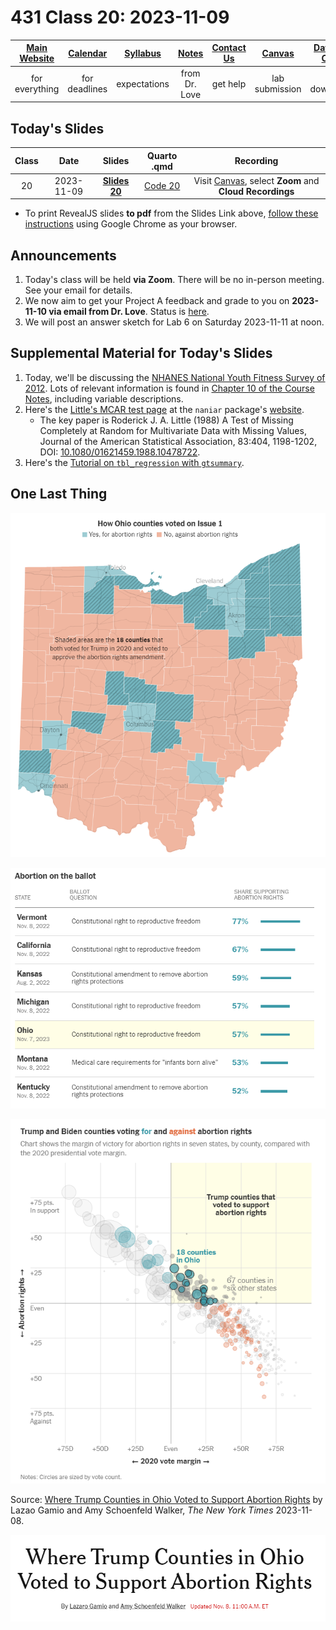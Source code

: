 # 431 Class 20: 2023-11-09

[Main Website](https://thomaselove.github.io/431-2023/) | [Calendar](https://thomaselove.github.io/431-2023/calendar.html) | [Syllabus](https://thomaselove.github.io/431-syllabus-2023/) | [Notes](https://thomaselove.github.io/431-notes/) | [Contact Us](https://thomaselove.github.io/431-2023/contact.html) | [Canvas](https://canvas.case.edu) | [Data and Code](https://github.com/THOMASELOVE/431-data)
:-----------: | :--------------: | :----------: | :---------: | :-------------: | :-----------: | :------------:
for everything | for deadlines | expectations | from Dr. Love | get help | lab submission | for downloads

## Today's Slides

Class | Date | Slides | Quarto .qmd | Recording
:---: | :--------: | :------: | :------: | :-------------:
20 | 2023-11-09 | **[Slides 20](https://thomaselove.github.io/431-slides-2023/class20.html)** | [Code 20](https://thomaselove.github.io/431-slides-2023/class20.qmd) | Visit [Canvas](https://canvas.case.edu/), select **Zoom** and **Cloud Recordings**

- To print RevealJS slides **to pdf** from the Slides Link above, [follow these instructions](https://quarto.org/docs/presentations/revealjs/presenting.html#print-to-pdf) using Google Chrome as your browser.

## Announcements

1. Today's class will be held **via Zoom**. There will be no in-person meeting. See your email for details.
2. We now aim to get your Project A feedback and grade to you on **2023-11-10 via email from Dr. Love**. Status is [here](https://github.com/THOMASELOVE/431-classes-2023/blob/main/projA/portfolio_status.md).
3. We will post an answer sketch for Lab 6 on Saturday 2023-11-11 at noon.

## Supplemental Material for Today's Slides

1. Today, we'll be discussing the [NHANES National Youth Fitness Survey of 2012](https://www.cdc.gov/nchs/nnyfs/index.htm). Lots of relevant information is found in [Chapter 10 of the Course Notes](https://thomaselove.github.io/431-notes/10-nnyfs_foundations.html), including variable descriptions.
2. Here's the [Little's MCAR test page](https://naniar.njtierney.com/reference/mcar_test.html) at the `naniar` package's [website](https://naniar.njtierney.com/).
    - The key paper is Roderick J. A. Little (1988) A Test of Missing Completely at Random for Multivariate Data with Missing Values, Journal of the American Statistical Association, 83:404, 1198-1202, DOI: [10.1080/01621459.1988.10478722](https://www.tandfonline.com/doi/abs/10.1080/01621459.1988.10478722).
3. Here's the [Tutorial on `tbl_regression` with `gtsummary`](https://www.danieldsjoberg.com/gtsummary/articles/tbl_regression.html).

## One Last Thing

![](https://github.com/THOMASELOVE/431-classes-2023/blob/main/class20/images/ohio_results.png)

![](https://github.com/THOMASELOVE/431-classes-2023/blob/main/class20/images/state_results.png)

![](https://github.com/THOMASELOVE/431-classes-2023/blob/main/class20/images/rights_by_county.png)

Source: [Where Trump Counties in Ohio Voted to Support Abortion Rights](https://www.nytimes.com/interactive/2023/11/08/us/politics/ohio-abortion-rights-county-vote.html) by Lazao Gamio and Amy Schoenfeld Walker, *The New York Times* 2023-11-08.

![](https://github.com/THOMASELOVE/431-classes-2023/blob/main/class20/images/source.png)
